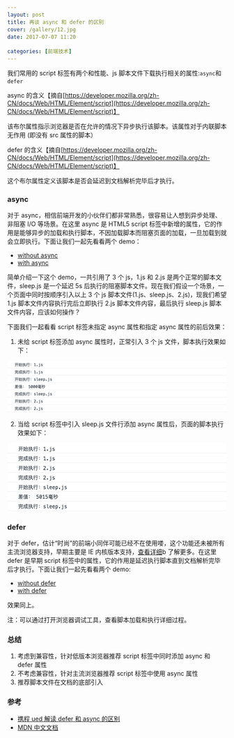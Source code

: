 ```yaml
---
layout: post
title: 再谈 async 和 defer 的区别
cover: /gallery/12.jpg
date: 2017-07-07 11:20

categories: [前端技术]
---
```


我们常用的 script 标签有两个和性能、js 脚本文件下载执行相关的属性:`async`和`defer`

async 的含义【摘自[https://developer.mozilla.org/zh-CN/docs/Web/HTML/Element/script](https://developer.mozilla.org/zh-CN/docs/Web/HTML/Element/script)】

该布尔属性指示浏览器是否在允许的情况下异步执行该脚本。该属性对于内联脚本无作用 (即没有 src 属性的脚本）

defer 的含义【摘自[https://developer.mozilla.org/zh-CN/docs/Web/HTML/Element/script](https://developer.mozilla.org/zh-CN/docs/Web/HTML/Element/script)】

这个布尔属性定义该脚本是否会延迟到文档解析完毕后才执行。

### async

对于 async，相信前端开发的小伙伴们都非常熟悉，很容易让人想到异步处理、非阻塞 I/O 等场景。在这里 async 是 HTML5 script 标签中新增的属性，它的作用是能够异步的加载和执行脚本，不因加载脚本而阻塞页面的加载，一旦加载到就会立即执行。下面让我们一起先看看两个 demo：

- [without async](/demo/js-without-async.html)
- [with async](/demo/js-with-async.html)

<!--more-->

简单介绍一下这个 demo，一共引用了 3 个 js，1.js 和 2.js 是两个正常的脚本文件，sleep.js 是一个延迟 5s 后执行的阻塞脚本文件。现在我们假设一个场景，一个页面中同时按顺序引入以上 3 个 js 脚本文件(1.js、sleep.js、2.js)，现我们希望 1.js 脚本文件内容执行完后立即执行 2.js 脚本文件内容，最后执行 sleep.js 脚本文件内容，应该如何操作？

下面我们一起看看 script 标签未指定 async 属性和指定 async 属性的前后效果：

1. 未给 script 标签添加 async 属性时，正常引入 3 个 js 文件，脚本执行效果如下：

![js-without-async](/demo/pic/js-without-async.png)

2. 当给 script 标签中引入 sleep.js 文件行添加 async 属性后，页面的脚本执行效果如下：

![js-with-async](/demo/pic/js-with-async.png)

### defer

对于 defer，估计“时尚”的前端小同伴可能已经不在使用喽，这个功能还未被所有主流浏览器支持，早期主要是 IE 内核版本支持，[查看详细](https://developer.mozilla.org/zh-CN/docs/Web/HTML/Element/script)b 了解更多。在这里 defer 是早期 script 标签中的属性，它的作用是延迟执行脚本直到文档解析完毕后才执行。下面让我们一起先看看两个 demo:

- [without defer](/demo/js-without-defer.html)
- [with defer](/demo/js-with-defer.html)

效果同上。

注：可以通过打开浏览器调试工具，查看脚本加载和执行详细过程。

### 总结

1. 考虑到兼容性，针对低版本浏览器推荐 script 标签中同时添加 async 和 defer 属性
2. 不考虑兼容性，针对主流浏览器推荐 script 标签中使用 async 属性
3. 推荐脚本文件在文档的底部引入

### 参考

- [携程 ued 解读 defer 和 async 的区别](http://ued.ctrip.com/blog/script-defer-and-async.html)
- [MDN 中文文档](https://developer.mozilla.org/zh-CN/docs/Web/HTML/Element/script)
